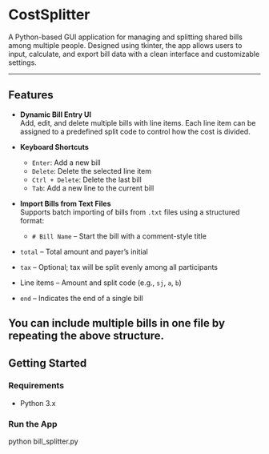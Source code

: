 # CostSplitter
A Python-based GUI application for managing and splitting shared bills among multiple people. Designed using tkinter, the app allows users to input, calculate, and export bill data with a clean interface and customizable settings.

---

## Features

- **Dynamic Bill Entry UI**  
  Add, edit, and delete multiple bills with line items. Each line item can be assigned to a predefined split code to control how the cost is divided.

- **Keyboard Shortcuts**  
  - `Enter`: Add a new bill  
  - `Delete`: Delete the selected line item  
  - `Ctrl + Delete`: Delete the last bill  
  - `Tab`: Add a new line to the current bill

- **Import Bills from Text Files**  
  Supports batch importing of bills from `.txt` files using a structured format:
  - `# Bill Name` – Start the bill with a comment-style title
- `total` – Total amount and payer’s initial
- `tax` – Optional; tax will be split evenly among all participants
- Line items – Amount and split code (e.g., `sj`, `a`, `b`)
- `end` – Indicates the end of a single bill

You can include multiple bills in one file by repeating the above structure.
---

## Getting Started

### Requirements

- Python 3.x

### Run the App

python bill_splitter.py
